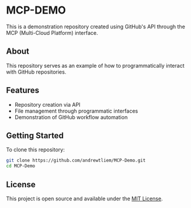 # MCP-DEMO

This is a demonstration repository created using GitHub's API through the MCP (Multi-Cloud Platform) interface.

## About

This repository serves as an example of how to programmatically interact with GitHub repositories.

## Features

- Repository creation via API
- File management through programmatic interfaces
- Demonstration of GitHub workflow automation

## Getting Started

To clone this repository:

```bash
git clone https://github.com/andrewtliem/MCP-Demo.git
cd MCP-Demo
```

## License

This project is open source and available under the [MIT License](LICENSE).